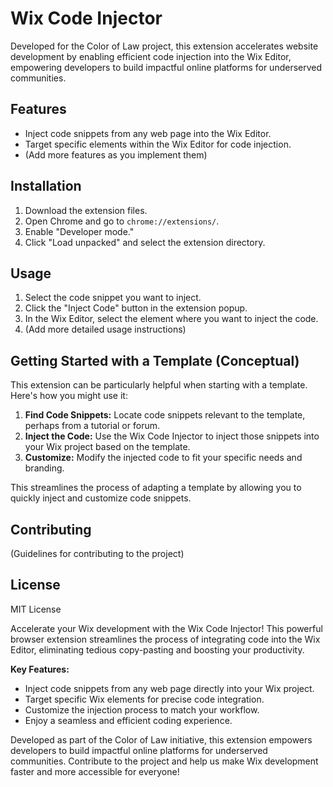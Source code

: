# Wix Code Injector

Developed for the Color of Law project, this extension accelerates website development by enabling efficient code injection into the Wix Editor, empowering developers to build impactful online platforms for underserved communities.

## Features

* Inject code snippets from any web page into the Wix Editor.
* Target specific elements within the Wix Editor for code injection.
* (Add more features as you implement them)

## Installation

1. Download the extension files.
2. Open Chrome and go to `chrome://extensions/`.
3. Enable "Developer mode."
4. Click "Load unpacked" and select the extension directory.

## Usage

1. Select the code snippet you want to inject.
2. Click the "Inject Code" button in the extension popup.
3. In the Wix Editor, select the element where you want to inject the code.
4. (Add more detailed usage instructions)

## Getting Started with a Template (Conceptual)

This extension can be particularly helpful when starting with a template. Here's how you might use it:

1. **Find Code Snippets:** Locate code snippets relevant to the template, perhaps from a tutorial or forum.
2. **Inject the Code:** Use the Wix Code Injector to inject those snippets into your Wix project based on the template.
3. **Customize:** Modify the injected code to fit your specific needs and branding.

This streamlines the process of adapting a template by allowing you to quickly inject and customize code snippets.

## Contributing

(Guidelines for contributing to the project)

## License

MIT License

Accelerate your Wix development with the Wix Code Injector! This powerful browser extension streamlines the process of integrating code into the Wix Editor, eliminating tedious copy-pasting and boosting your productivity.

**Key Features:**

* Inject code snippets from any web page directly into your Wix project.
* Target specific Wix elements for precise code integration.
* Customize the injection process to match your workflow.
* Enjoy a seamless and efficient coding experience.

Developed as part of the Color of Law initiative, this extension empowers developers to build impactful online platforms for underserved communities. Contribute to the project and help us make Wix development faster and more accessible for everyone!
